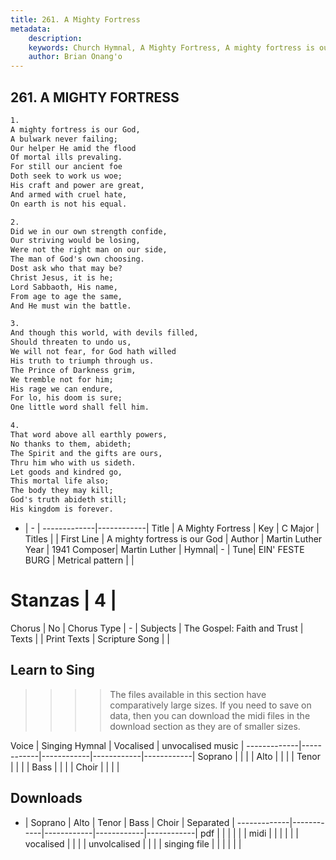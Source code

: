 ```yaml
---
title: 261. A Mighty Fortress
metadata:
    description: 
    keywords: Church Hymnal, A Mighty Fortress, A mighty fortress is our God, 
    author: Brian Onang'o
---
```



## 261. A MIGHTY FORTRESS

```txt
1.
A mighty fortress is our God,
A bulwark never failing;
Our helper He amid the flood
Of mortal ills prevaling.
For still our ancient foe
Doth seek to work us woe;
His craft and power are great,
And armed with cruel hate,
On earth is not his equal.

2.
Did we in our own strength confide,
Our striving would be losing,
Were not the right man on our side,
The man of God's own choosing.
Dost ask who that may be?
Christ Jesus, it is he;
Lord Sabbaoth, His name,
From age to age the same,
And He must win the battle.

3.
And though this world, with devils filled,
Should threaten to undo us,
We will not fear, for God hath willed
His truth to triumph through us.
The Prince of Darkness grim,
We tremble not for him;
His rage we can endure,
For lo, his doom is sure;
One little word shall fell him.

4.
That word above all earthly powers,
No thanks to them, abideth;
The Spirit and the gifts are ours,
Thru him who with us sideth.
Let goods and kindred go,
This mortal life also;
The body they may kill;
God's truth abideth still;
His kingdom is forever.

```

- |   -  |
-------------|------------|
Title | A Mighty Fortress |
Key | C Major |
Titles |  |
First Line | A mighty fortress is our God |
Author | Martin Luther
Year | 1941
Composer| Martin Luther |
Hymnal|  - |
Tune| EIN' FESTE BURG |
Metrical pattern | |
# Stanzas | 4 |
Chorus | No |
Chorus Type | - |
Subjects | The Gospel: Faith and Trust |
Texts |  |
Print Texts | 
Scripture Song |  |
  
## Learn to Sing

>>>> The files available in this section have comparatively large sizes. If you need to save on data, then you can download the midi files in the download section as they are of smaller sizes.

Voice |  Singing Hymnal | Vocalised | unvocalised music |
-------------|------------|------------|------------|------------|
Soprano | | | |
Alto | | | |
Tenor | | | |
Bass | | | |
Choir | | | |

## Downloads

- |  Soprano | Alto | Tenor | Bass | Choir | Separated |
-------------|------------|------------|------------|------------|
pdf | | | | | |
midi | | | | | |
vocalised | | | |
unvolcalised | | | |
singing file | | | | | |
  